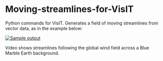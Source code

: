# Moving-streamlines-for-VisIT
Python commands for VisIT. Generates a field of moving streamlines from vector data, as in the example below:

[![Sample output](http://img.youtube.com/vi/h1dlnW1lmgc/0.jpg)](https://www.youtube.com/watch?v=h1dlnW1lmgc "Wind around the world")

Video shows streamlines following the global wind field across a Blue Marble Earth background.
